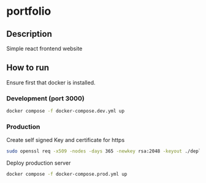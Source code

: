 # portfolio

## Description

Simple react frontend website

## How to run

Ensure first that docker is installed.

### Development (port 3000)

```sh
docker compose -f docker-compose.dev.yml up
```

### Production

Create self signed Key and certificate for https

```sh
sudo openssl req -x509 -nodes -days 365 -newkey rsa:2048 -keyout ./deploy/ssl/self-signed.key -out ./deploy/ssl/self-signed.crt
```

Deploy production server

```sh
docker compose -f docker-compose.prod.yml up
```
